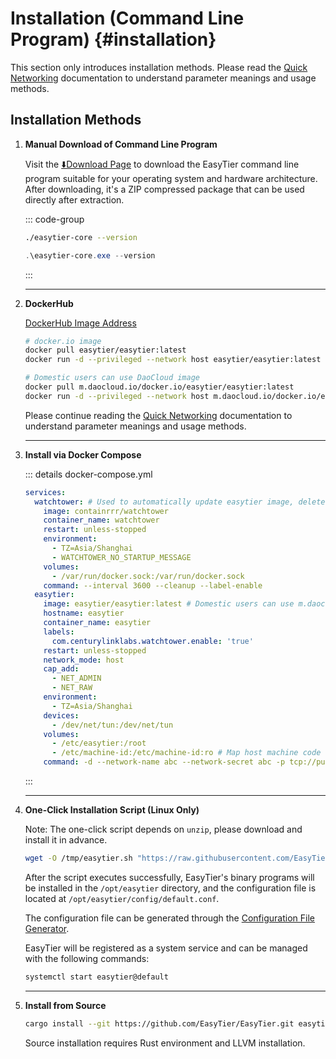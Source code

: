 # Installation (Command Line Program) {#installation}

This section only introduces installation methods. Please read the [Quick Networking](/en/guide/network/quick-networking) documentation to understand parameter meanings and usage methods.

## Installation Methods

1. **Manual Download of Command Line Program**

   Visit the [⬇️Download Page](./download) to download the EasyTier command line program suitable for your operating system and hardware architecture. After downloading, it's a ZIP compressed package that can be used directly after extraction.

   ::: code-group

   ```bash [Linux / MacOS / FreeBSD]
   ./easytier-core --version
   ```

   ```powershell [Windows]
   .\easytier-core.exe --version
   ```

   :::

   ***

2. **DockerHub**

   [DockerHub Image Address](https://hub.docker.com/r/easytier/easytier)

   ```sh [docker]
   # docker.io image
   docker pull easytier/easytier:latest
   docker run -d --privileged --network host easytier/easytier:latest

   # Domestic users can use DaoCloud image
   docker pull m.daocloud.io/docker.io/easytier/easytier:latest
   docker run -d --privileged --network host m.daocloud.io/docker.io/easytier/easytier:latest
   ```

   Please continue reading the [Quick Networking](/en/guide/network/quick-networking) documentation to understand parameter meanings and usage methods.

   ***

3. **Install via Docker Compose**

   ::: details docker-compose.yml

   ```yaml [docker-compose.yml]
   services:
     watchtower: # Used to automatically update easytier image, delete this part if not needed
       image: containrrr/watchtower
       container_name: watchtower
       restart: unless-stopped
       environment:
         - TZ=Asia/Shanghai
         - WATCHTOWER_NO_STARTUP_MESSAGE
       volumes:
         - /var/run/docker.sock:/var/run/docker.sock
       command: --interval 3600 --cleanup --label-enable
     easytier:
       image: easytier/easytier:latest # Domestic users can use m.daocloud.io/docker.io/easytier/easytier:latest
       hostname: easytier
       container_name: easytier
       labels:
         com.centurylinklabs.watchtower.enable: 'true'
       restart: unless-stopped
       network_mode: host
       cap_add:
         - NET_ADMIN
         - NET_RAW
       environment:
         - TZ=Asia/Shanghai
       devices:
         - /dev/net/tun:/dev/net/tun
       volumes:
         - /etc/easytier:/root
         - /etc/machine-id:/etc/machine-id:ro # Map host machine code
       command: -d --network-name abc --network-secret abc -p tcp://public.easytier.cn:11010
   ```

   :::

   ***

4. **One-Click Installation Script (Linux Only)**

   Note: The one-click script depends on `unzip`, please download and install it in advance.

   ```bash
   wget -O /tmp/easytier.sh "https://raw.githubusercontent.com/EasyTier/EasyTier/main/script/install.sh" && sudo bash /tmp/easytier.sh install --gh-proxy https://ghfast.top/
   ```

   After the script executes successfully, EasyTier's binary programs will be installed in the `/opt/easytier` directory, and the configuration file is located at `/opt/easytier/config/default.conf`.

   The configuration file can be generated through the [Configuration File Generator](https://easytier.cn/web/index.html#/config_generator).

   EasyTier will be registered as a system service and can be managed with the following commands:

   ```bash
   systemctl start easytier@default
   ```

   ***

5. **Install from Source**

   ```sh [cargo]
   cargo install --git https://github.com/EasyTier/EasyTier.git easytier
   ```

   Source installation requires Rust environment and LLVM installation.
